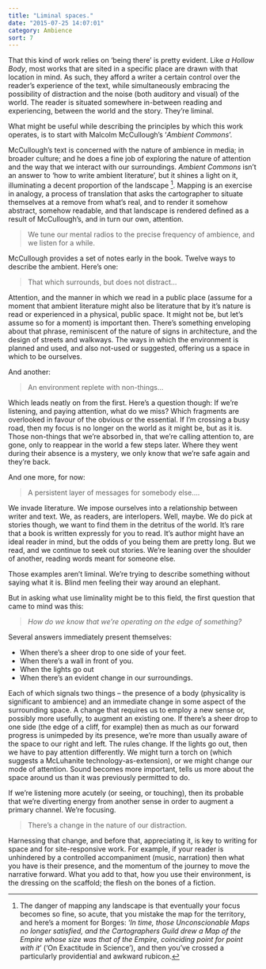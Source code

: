 ```yaml
---
title: "Liminal spaces."
date: "2015-07-25 14:07:01"
category: Ambience
sort: 7
---
```


That this kind of work relies on ‘being there’ is pretty evident. Like
*a Hollow Body*, most works that are sited in a specific place are drawn
with that location in mind. As such, they afford a writer a certain
control over the reader’s experience of the text, while simultaneously
embracing the possibility of distraction and the noise (both auditory
and visual) of the world. The reader is situated somewhere in-between
reading and experiencing, between the world and the story. They’re
liminal.

What might be useful while describing the principles by which this work
operates, is to start with Malcolm McCullough’s ‘*Ambient Commons*’.

McCullough’s text is concerned with the nature of ambience in media; in
broader culture; and he does a fine job of exploring the nature of
attention and the way that we interact with our surroundings. *Ambient
Commons* isn’t an answer to ‘how to write ambient literature’, but it
shines a light on it, illuminating a decent proportion of the landscape
[^1]. Mapping is an exercise in analogy, a process of translation that
asks the cartographer to situate themselves at a remove from what’s
real, and to render it somehow abstract, somehow readable, and that
landscape is rendered defined as a result of McCullough’s, and in turn
our own, attention.

> We tune our mental radios to the precise frequency of ambience, and we
> listen for a while.

McCullough provides a set of notes early in the book. Twelve ways to
describe the ambient. Here’s one:
>That which surrounds, but does not distract…

Attention, and the manner in which we read in a public place (assume for
a moment that ambient literature might also be literature that by it’s
nature is read or experienced in a physical, public space. It might not
be, but let’s assume so for a moment) is important then. There’s
something enveloping about that phrase, reminiscent of the nature of
signs in architecture, and the design of streets and walkways. The ways
in which the environment is planned and used, and also not-used or
suggested, offering us a space in which to be ourselves.

And another:

>An environment replete with non-things…

Which leads neatly on from the first. Here’s a question though: If we’re
listening, and paying attention, what do we miss? Which fragments are
overlooked in favour of the obvious or the essential. If I’m crossing a
busy road, then my focus is no longer on the world as it might be, but
as it is. Those non-things that we’re absorbed in, that we’re calling
attention to, are gone, only to reappear in the world a few steps later.
Where they went during their absence is a mystery, we only know that
we’re safe again and they’re back.

And one more, for now:

> A persistent layer of messages for somebody else….

We invade literature. We impose ourselves into a relationship between
writer and text. We, as readers, are interlopers. Well, maybe. We do
pick at stories though, we want to find them in the detritus of the
world. It’s rare that a book is written expressly for you to read. It’s
author might have an ideal reader in mind, but the odds of you being
them are pretty long. But we read, and we continue to seek out stories.
We’re leaning over the shoulder of another, reading words meant for
someone else.

Those examples aren’t liminal. We’re trying to describe something
without saying what it is. Blind men feeling their way around an
elephant.

But in asking what use liminality might be to this field, the first
question that came to mind was this:

>*How do we know that we’re operating on the edge of something?*

Several answers immediately present themselves:
- When there’s a sheer drop to one side of your feet.
- When there’s a wall in front of you.
- When the lights go out  
- When there’s an evident change in our surroundings.

Each of which signals two things – the presence of a body (physicality
is significant to ambience) and an immediate change in some aspect of
the surrounding space. A change that requires us to employ a new sense
or, possibly more usefully, to augment an existing one. If there’s a
sheer drop to one side (the edge of a cliff, for example) then as much
as our forward progress is unimpeded by its presence, we’re more than
usually aware of the space to our right and left. The rules change. If
the lights go out, then we have to pay attention differently. We might
turn a torch on (which suggests a McLuhanite technology-as-extension),
or we might change our mode of attention. Sound becomes more important,
tells us more about the space around us than it was previously permitted
to do.

If we’re listening more acutely (or seeing, or touching), then its
probable that we’re diverting energy from another sense in order to
augment a primary channel. We’re focusing.

>There’s a change in the nature of our distraction.

Harnessing that change, and before that, appreciating it, is key to
writing for space and for site-responsive work. For example, if your
reader is unhindered by a controlled accompaniment (music, narration)
then what you have is their presence, and the momentum of the journey to
move the narrative forward. What you add to that, how you use their
environment, is the dressing on the scaffold; the flesh on the bones of
a fiction.



[^1]: The danger of mapping any landscape is that eventually
    your focus becomes so fine, so acute, that you mistake the map for
    the territory, and here’s a moment for Borges: ‘*In time, those
    Unconscionable Maps no longer satisfied, and the Cartographers Guild
    drew a Map of the Empire whose size was that of the Empire,
    coinciding point for point with it*’ (‘On Exactitude in Science’),
    and then you’ve crossed a particularly providential and awkward
    rubicon.
